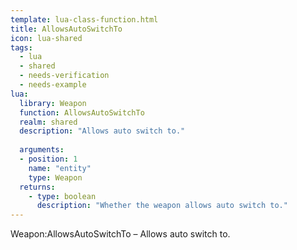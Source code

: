 ```yaml
---
template: lua-class-function.html
title: AllowsAutoSwitchTo
icon: lua-shared
tags:
  - lua
  - shared
  - needs-verification
  - needs-example
lua:
  library: Weapon
  function: AllowsAutoSwitchTo
  realm: shared
  description: "Allows auto switch to."
  
  arguments:
  - position: 1
    name: "entity"
    type: Weapon
  returns:
    - type: boolean
      description: "Whether the weapon allows auto switch to."
---
```


<div class="lua__search__keywords">
Weapon:AllowsAutoSwitchTo &#x2013; Allows auto switch to.
</div>
